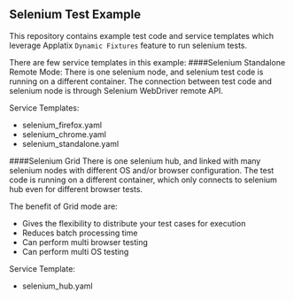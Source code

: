 ## Selenium Test Example

This repository contains example test code and service templates which leverage Applatix `Dynamic Fixtures` feature to run 
selenium tests.

There are few service templates in this example:
####Selenium Standalone Remote Mode:
There is one selenium node, and selenium test code is running on a different container. The connection between test code and selenium node is through Selenium WebDriver remote API.

Service Templates:

* selenium_firefox.yaml
* selenium_chrome.yaml
* selenium_standalone.yaml

####Selenium Grid
There is one selenium hub, and linked with many selenium nodes with different OS and/or browser configuration. The test code is running on a different container, which only connects to selenium hub even for different browser tests.

The benefit of Grid mode are:

* Gives the flexibility to distribute your test cases for execution
* Reduces batch processing time
* Can perform multi browser testing
* Can perform multi OS testing

Service Template:

* selenium_hub.yaml
